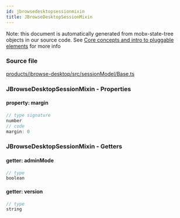 ```yaml
---
id: jbrowsedesktopsessionmixin
title: JBrowseDesktopSessionMixin
---
```


Note: this document is automatically generated from mobx-state-tree objects in
our source code. See
[Core concepts and intro to pluggable elements](/docs/developer_guide/) for more
info

### Source file

[products/jbrowse-desktop/src/sessionModel/Base.ts](https://github.com/GMOD/jbrowse-components/blob/main/products/jbrowse-desktop/src/sessionModel/Base.ts)

### JBrowseDesktopSessionMixin - Properties

#### property: margin

```js
// type signature
number
// code
margin: 0
```

### JBrowseDesktopSessionMixin - Getters

#### getter: adminMode

```js
// type
boolean
```

#### getter: version

```js
// type
string
```
